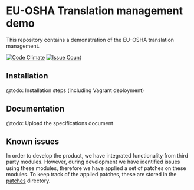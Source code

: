 # EU-OSHA Translation management demo

This repository contains a demonstration of the EU-OSHA translation management.

[![Code Climate](https://codeclimate.com/github/EU-OSHA/drupal.tmgmt/badges/gpa.svg)](https://codeclimate.com/github/EU-OSHA/drupal.tmgmt)
[![Issue Count](https://codeclimate.com/github/EU-OSHA/drupal.tmgmt/badges/issue_count.svg)](https://codeclimate.com/github/EU-OSHA/drupal.tmgmt)

## Installation

@todo: Installation steps (including Vagrant deployment)


## Documentation

@todo: Upload the specifications document


## Known issues

In order to develop the product, we have integrated functionality from third party modules. However, during development we have identified issues using these modules, therefore we have applied a set of patches on these modules.
To keep track of the applied patches, these are stored in the [patches](patches) directory.
